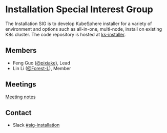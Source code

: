 # Installation Special Interest Group

The Installation SIG is to develop KubeSphere installer for a variety of environment and options such as all-in-one, multi-node, install on existing K8s cluster. The code repository is hosted at [ks-installer](https://github.com/kubesphere/ks-installer).

## Members

- Feng Guo ([@pixiake](https://github.com/pixiake)), Lead
- Lin Li ([@Forest-L](https://github.com/Forest-L)), Member

## Meetings

[Meeting notes](https://docs.google.com/document/d/1sXMKViZ5cchbaBajRZiJsaSdMAQ1GpmDKCcq3UwT3Vg/)

## Contact

- Slack [#sig-installation](https://kubesphere.slack.com/messages/sig-installation)